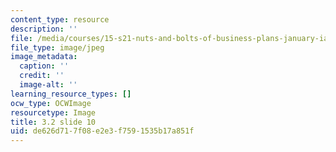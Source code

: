 ```yaml
---
content_type: resource
description: ''
file: /media/courses/15-s21-nuts-and-bolts-of-business-plans-january-iap-2014/de626d717f08e2e3f7591535b17a851f_Slide10.JPG
file_type: image/jpeg
image_metadata:
  caption: ''
  credit: ''
  image-alt: ''
learning_resource_types: []
ocw_type: OCWImage
resourcetype: Image
title: 3.2 slide 10
uid: de626d71-7f08-e2e3-f759-1535b17a851f
---
```

